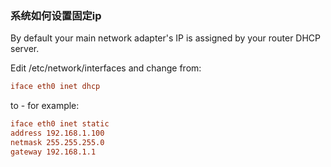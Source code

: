 ### 系统如何设置固定ip
By default your main network adapter's IP is assigned by your router DHCP server.

Edit /etc/network/interfaces and change from:
```conf
iface eth0 inet dhcp
```

to - for example:
```conf
iface eth0 inet static
address 192.168.1.100
netmask 255.255.255.0
gateway 192.168.1.1
```
